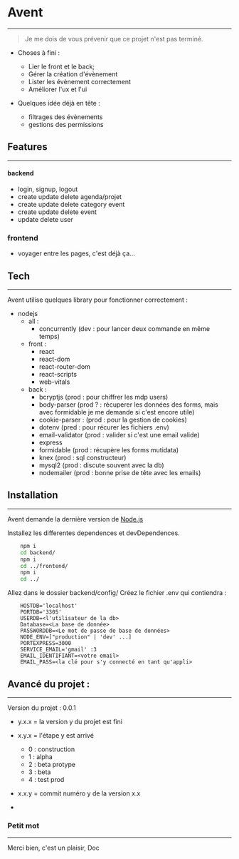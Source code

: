 # Avent 
---

> Je me dois de vous prévenir que ce projet n'est pas terminé.


- Choses à fini : 

    - Lier le front et le back;
    - Gérer la création d'évènement
    - Lister les évènement correctement
    - Améliorer l'ux et l'ui

- Quelques idée déjà en tête : 
    - filtrages des évènements
    - gestions des permissions


## Features
---
#### backend
- login, signup, logout
- create update delete agenda/projet
- create update delete category event
- create update delete event
- update delete user

### frontend
- voyager entre les pages, c'est déjà ça...


## Tech
---
Avent utilise quelques library pour fonctionner correctement :

- nodejs
    - all :
        - concurrently (dev : pour lancer deux commande en même temps)
    - front :
        - react
        - react-dom
        - react-router-dom
        - react-scripts
        - web-vitals
    - back :
        - bcryptjs (prod : pour chiffrer les mdp users)
        - body-parser (prod ? : récuperer les données des forms, mais avec formidable je me demande si c'est encore utile)
        - cookie-parser : (prod : pour la gestion de cookies)
        - dotenv (pred : pour récurer les fichiers .env)
        - email-validator (prod : valider si c'est une email valide)
        - express 
        - formidable (prod : récupère les forms mutidata)
        - knex (prod : sql constructeur)
        - mysql2 (prod : discute souvent avec la db)
        - nodemailer (prod : bonne prise de tête avec les emails) 

## Installation
--- 

Avent demande la dernière version de [Node.js](https://nodejs.org/) 

Installez les differentes dependences et devDependences.
```sh
    npm i
    cd backend/
    npm i
    cd ../frontend/
    npm i
    cd ../
```

Allez dans le dossier backend/config/
Créez le fichier .env qui contiendra : 
```env
    HOSTDB='localhost'
    PORTDB='3305'
    USERDB=<l'utilisateur de la db>
    Database=<La base de donnée>
    PASSWORDDB=<Le mot de passe de base de données>
    NODE_ENV=["production" | 'dev' ...]
    PORTEXPRESS=3000
    SERVICE_EMAIL='gmail' :3
    EMAIL_IDENTIFIANT=<votre email>
    EMAIL_PASS=<la clé pour s'y connecté en tant qu'appli>
```

## Avancé du projet :
---
Version du projet : 0.0.1
- y.x.x = la version y du projet est fini
- x.y.x = l'étape y est arrivé 
    - 0 : construction
    - 1 : alpha
    - 2 : beta protype
    - 3 : beta
    - 4 : test prod

- x.x.y = commit numéro y de la version x.x
- 

### Petit mot 
--- 

Merci bien, c'est un plaisir,
Doc